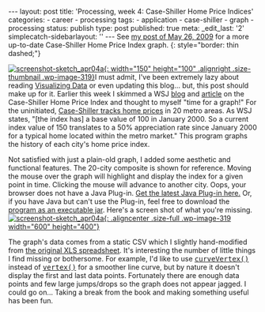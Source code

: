 --- layout: post title: \'Processing, week 4: Case-Shiller Home Price Indices\' categories: - career - processing tags: - application - case-shiller - graph - processing status: publish type: post published: true meta: \_edit\_last: \'2\' simplecatch-sidebarlayout: \'\' --- See [my post of May 26,
2009](/mike/blog/2009/05/processing-case-shiller-home-price-index/) for
a more up-to-date Case-Shiller Home Price Index graph.
{: style="border: thin dashed;"}

 [![screenshot-sketch_apr04a](/mike/blog/wp-content/uploads/2009/04/screenshot-sketch_apr04a-150x100.png "screenshot-sketch_apr04a"){: width="150" height="100" .alignright .size-thumbnail .wp-image-319}](/mike/blog/wp-content/uploads/2009/04/screenshot-sketch_apr04a.png)I must admit, I\'ve been extremely lazy about reading [Visualizing Data][1] or even updating this blog... but, this post should make up for it. Earlier this week I skimmed a WSJ [blog][2] and [article][3] on the Case-Shiller Home Price Index and thought to myself \"time for a graph!\" For the uninitiated, [Case-Shiller tracks home prices][4] in 20 metro areas. As WSJ states, \"\[the index has\] a base value of 100 in January 2000. So a current index value of 150 translates to a 50% appreciation rate since January 2000 for a typical home located within the metro market.\" This program graphs the history of each city\'s home price index. <!--more-->

Not satisfied with just a plain-old graph, I added some aesthetic and functional features. The 20-city composite is shown for reference. Moving the mouse over the graph will highlight and display the index for a given point in time. Clicking the mouse will advance to another city. <applet code="sketch_apr04a.class" archive="/mike/blog/wp-content/uploads/2009/04/sketch_apr04a.jar" width="600" height="400">
Oops, your browser does not have a Java Plug-in. [Get the latest Java Plug-in here.][5] Or, if you have Java but can't use the Plug-in, feel free to download the [program as an executable jar](/mike/blog/wp-content/uploads/2009/04/sketch_apr04a.jar). Here's a screen shot of what you're missing. [![screenshot-sketch_apr04a](/mike/blog/wp-content/uploads/2009/04/screenshot-sketch_apr04a.png "screenshot-sketch_apr04a"){: .aligncenter .size-full .wp-image-319 width="600" height="400"}](/mike/blog/wp-content/uploads/2009/04/sketch_apr04a.jar)</applet>

 The graph\'s data comes from a static CSV which I slightly hand-modified from [the original XLS spreadsheet][4]. It\'s interesting the number of little things I find missing or bothersome. For example, I\'d like to use <tt>[curveVertex()][6]</tt> instead of <tt>[vertex()][7]</tt> for a smoother line curve, but by nature it doesn\'t display the first and last data points. Fortunately there are enough data points and few large jumps/drops so the graph does not appear jagged. I could go on... Taking a break from the book and making something useful has been fun. 

[1]: http://www.amazon.com/Visualizing-Data-Ben-Fry/dp/0596514557/?tag=wiltblog-20
[2]: http://blogs.wsj.com/economics/2009/03/31/a-look-at-case-shiller-numbers-by-metro-area-7/
[3]: http://online.wsj.com/article/SB123850357559373519.html
[4]: http://www2.standardandpoors.com/portal/site/sp/en/us/page.topic/indices_csmahp/2,3,4,0,0,0,0,0,0,0,0,0,0,0,0,0.html
[5]: http://java.sun.com/products/plugin/downloads/index.html "Download Java Plug-in"
[6]: http://processing.org/reference/curveVertex_.html
[7]: http://processing.org/reference/vertex_.html
